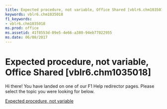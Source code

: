 ```yaml
---
title: Expected procedure, not variable, Office Shared [vblr6.chm1035018]
keywords: vblr6.chm1035018
f1_keywords:
- vblr6.chm1035018
ms.prod: office
ms.assetid: 41f8553d-09e5-4e66-a380-94eb77022955
ms.date: 06/08/2017
---
```



# Expected procedure, not variable, Office Shared [vblr6.chm1035018]

Hi there! You have landed on one of our F1 Help redirector pages. Please select the topic you were looking for below.

[Expected procedure, not variable](http://msdn.microsoft.com/library/d79cc806-358d-889e-6a54-b5d2c140ef7a%28Office.15%29.aspx)

